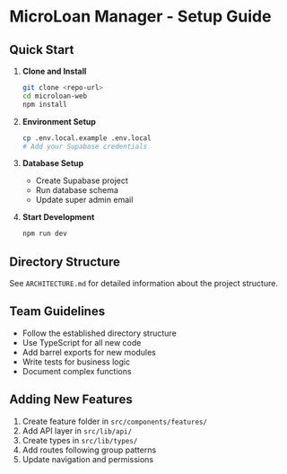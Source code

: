 # MicroLoan Manager - Setup Guide

## Quick Start

1. **Clone and Install**
   ```bash
   git clone <repo-url>
   cd microloan-web
   npm install
   ```

2. **Environment Setup**
   ```bash
   cp .env.local.example .env.local
   # Add your Supabase credentials
   ```

3. **Database Setup**
   - Create Supabase project
   - Run database schema
   - Update super admin email

4. **Start Development**
   ```bash
   npm run dev
   ```

## Directory Structure

See `ARCHITECTURE.md` for detailed information about the project structure.

## Team Guidelines

- Follow the established directory structure
- Use TypeScript for all new code
- Add barrel exports for new modules
- Write tests for business logic
- Document complex functions

## Adding New Features

1. Create feature folder in `src/components/features/`
2. Add API layer in `src/lib/api/`
3. Create types in `src/lib/types/`
4. Add routes following group patterns
5. Update navigation and permissions
